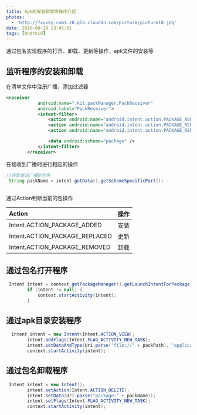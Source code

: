 ```yaml
---
title: Apk的安装卸载等操作介绍
photos:
  - 'http://7xvvky.com1.z0.glb.clouddn.com/picture/picture18.jpg'
date: 2016-09-19 13:45:01
tags: [Android]
---
```

通过包名实现程序的打开、卸载、更新等操作，apk文件的安装等

<!--more-->

## 监听程序的安装和卸载
在清单文件中注册广播，添加过滤器

```xml
<receiver
            android:name=".kit.packManager.PackReceiver"
            android:label="PackReceiver">
            <intent-filter>
                <action android:name="android.intent.action.PACKAGE_ADDED" />
                <action android:name="android.intent.action.PACKAGE_REPLACED" />
                <action android:name="android.intent.action.PACKAGE_REMOVED" />

                <data android:scheme="package" />
            </intent-filter>
        </receiver>
```
在接收到广播时进行相应的操作

```java
//获取发送广播的包名
 String packName = intent.getData().getSchemeSpecificPart();
 
```
通过Action判断当前的包操作

| Action      |     操作 |   
| :-------- | --------:|
| Intent.ACTION_PACKAGE_ADDED| 安装 |
| Intent.ACTION_PACKAGE_REPLACED | 更新 |
| Intent.ACTION_PACKAGE_REMOVED | 卸载 |

## 通过包名打开程序

```java
 Intent intent = context.getPackageManager().getLaunchIntentForPackage(packName);
        if (intent != null) {
            context.startActivity(intent);
        }
```

## 通过apk目录安装程序

```java
  Intent intent = new Intent(Intent.ACTION_VIEW);
        intent.addFlags(Intent.FLAG_ACTIVITY_NEW_TASK);
        intent.setDataAndType(Uri.parse("file://" + packPath), "application/vnd.android.package-archive");
        context.startActivity(intent);
```
## 通过包名卸载程序

```java
 Intent intent = new Intent();
        intent.setAction(Intent.ACTION_DELETE);
        intent.setData(Uri.parse("package:" + packName));
        intent.setFlags(Intent.FLAG_ACTIVITY_NEW_TASK);
        context.startActivity(intent);
```
